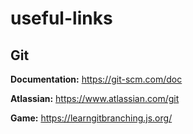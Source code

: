 # useful-links

## Git
**Documentation:** https://git-scm.com/doc

**Atlassian:** https://www.atlassian.com/git

**Game:** https://learngitbranching.js.org/
